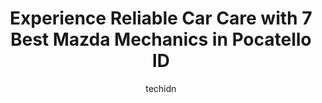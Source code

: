 ---
layout: ampstory
image: https://images.unsplash.com/photo-1618157176697-1bdb104f2896?ixlib=rb-4.0.3&ixid=MnwxMjA3fDB8MHxwaG90by1wYWdlfHx8fGVufDB8fHx8&auto=format&fit=crop&w=640&h=853&q=80
author: techidn
featured: false
description: Discover the 7 best Mazda Mechanic in Pocatello ID, USA and ensure your vehicle receives the highest quality of care. These trusted professionals are known for their skill, knowledge, and de
title: Experience Reliable Car Care with 7 Best Mazda Mechanics in Pocatello ID
cover:
   title: Experience Reliable Car Care with 7 Best Mazda Mechanics in Pocatello ID
   subtitle: Rickpate
   background: https://images.unsplash.com/photo-1618157176697-1bdb104f2896?ixlib=rb-4.0.3&ixid=MnwxMjA3fDB8MHxwaG90by1wYWdlfHx8fGVufDB8fHx8&auto=format&fit=crop&w=640&h=853&q=80

pages: 
 - layout: thirds
   top: <h1>#1 Master AutoTech</h1>
   bottom: "<p>Master muffler has quickly become our go to mechanic in Pocatello. My wife and I (unfortunately) have had some car troubles this year, and every-time we go to master muff</p>"
   background: https://www.knot35.com/toplist/wp-content/uploads/2023/06/best-mazda-mechanic-1-in-pocatello-id-1685838528.jpeg
   backgroundblur: true
 - layout: thirds
   top: <h1>#2 Auto Image Auto Sales, LLC</h1>
   bottom: "<p>2042 Garrett Way, Pocatello, ID 83201, United States</p>"
   background: https://www.knot35.com/toplist/wp-content/uploads/2023/06/best-mazda-mechanic-2-in-pocatello-id-1685838529.jpeg
   cta:
      link: https://www.knot35.com/toplist/experience-reliable-car-care-with-7-best-mazda-mechanics-in-pocatello-id/
      text: Experience Reliable Car Care with 7 Best Mazda Mechanics in Pocatello ID
 - layout: thirds
   top: <h1>#3 Manic Mechanic</h1>
   bottom: "<p>450 N Main St, Pocatello, ID 83204, United States</p>"
   background: https://www.knot35.com/toplist/wp-content/uploads/2023/06/best-mazda-mechanic-3-in-pocatello-id-1685838529.jpeg
   cta:
      link: https://www.knot35.com/toplist/experience-reliable-car-care-with-7-best-mazda-mechanics-in-pocatello-id/
      text: Experience Reliable Car Care with 7 Best Mazda Mechanics in Pocatello ID
 - layout: thirds
   top: <h1>#4 Accu-Tech Auto Repair</h1>
   bottom: "<p>460 E Wyeth St, Pocatello, ID 83201, United States</p>"
   background: https://images.unsplash.com/photo-1510906594845-bc082582c8cc?ixlib=rb-4.0.3&ixid=MnwxMjA3fDB8MHxwaG90by1wYWdlfHx8fGVufDB8fHx8&auto=format&fit=crop&w=640&h=853&q=80
   cta:
      link: https://www.knot35.com/toplist/experience-reliable-car-care-with-7-best-mazda-mechanics-in-pocatello-id/
      text: Experience Reliable Car Care with 7 Best Mazda Mechanics in Pocatello ID
 - layout: thirds
   top: <h1>#5 The Pit Stop Auto Repair</h1>
   bottom: "<p>255 S Arthur Ave, Pocatello, ID 83204, United States</p>"
   background: https://images.unsplash.com/photo-1564951434112-64d74cc2a2d7?ixlib=rb-4.0.3&ixid=MnwxMjA3fDB8MHxwaG90by1wYWdlfHx8fGVufDB8fHx8&auto=format&fit=crop&w=640&h=853&q=80
   cta:
      link: https://www.knot35.com/toplist/experience-reliable-car-care-with-7-best-mazda-mechanics-in-pocatello-id/
      text: Experience Reliable Car Care with 7 Best Mazda Mechanics in Pocatello ID
 - layout: thirds
   top: <h1>#6 Sun Power Automotive</h1>
   bottom: "<p>275 McKinley Ave, Pocatello, ID 83201, United States</p>"
   background: https://images.unsplash.com/photo-1534312527009-56c7016453e6?ixlib=rb-4.0.3&ixid=MnwxMjA3fDB8MHxwaG90by1wYWdlfHx8fGVufDB8fHx8&auto=format&fit=crop&w=640&h=853&q=80
   cta:
      link: https://www.knot35.com/toplist/experience-reliable-car-care-with-7-best-mazda-mechanics-in-pocatello-id/
      text: Experience Reliable Car Care with 7 Best Mazda Mechanics in Pocatello ID
 - layout: thirds
   top: <h1>#7 Coreys Auto Works</h1>
   bottom: "<p>407 E Gould St, Pocatello, ID 83201, United States</p>"
   background: https://images.unsplash.com/photo-1540457036297-448b6b99e91c?ixlib=rb-4.0.3&ixid=MnwxMjA3fDB8MHxwaG90by1wYWdlfHx8fGVufDB8fHx8&auto=format&fit=crop&w=640&h=853&q=80
   cta:
      link: https://www.knot35.com/toplist/experience-reliable-car-care-with-7-best-mazda-mechanics-in-pocatello-id/
      text: Experience Reliable Car Care with 7 Best Mazda Mechanics in Pocatello ID
 - layout: thirds
   middle: Continue reading...
   background: https://images.unsplash.com/photo-1608411404720-c8f0417bcdba?ixlib=rb-4.0.3&ixid=MnwxMjA3fDB8MHxwaG90by1wYWdlfHx8fGVufDB8fHx8&auto=format&fit=crop&w=640&h=853&q=80
   cta:
      link: https://www.knot35.com/toplist/experience-reliable-car-care-with-7-best-mazda-mechanics-in-pocatello-id/
      text: Experience Reliable Car Care with 7 Best Mazda Mechanics in Pocatello ID
      
---
